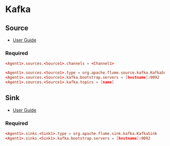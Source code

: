# Kafka

## Source

- [User Guide](https://flume.apache.org/FlumeUserGuide.html#kafka-source)

### Required

```conf
<Agent1>.sources.<Source1>.channels = <Channel1>

<Agent1>.sources.<Source1>.type = org.apache.flume.source.kafka.KafkaSource
<Agent1>.sources.<Source1>.kafka.bootstrap.servers = [hostname]:9092
<Agent1>.sources.<Source1>.kafka.topics = [name]
```

## Sink

- [User Guide](https://flume.apache.org/FlumeUserGuide.html#kafka-sink)

### Required

```conf
<Agent1>.sinks.<Sink1>.type = org.apache.flume.sink.kafka.KafkaSink
<Agent1>.sinks.<Sink1>.kafka.bootstrap.servers = [hostname]:9092
```
